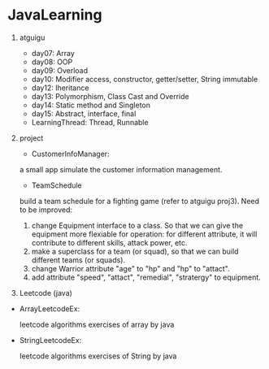 # JavaLearning
1. atguigu
	* day07: Array
	* day08: OOP
	* day09: Overload
	* day10: Modifier access, constructor, getter/setter, String immutable
	* day12: Iheritance
	* day13: Polymorphism, Class Cast and Override
	* day14: Static method and Singleton
	* day15: Abstract, interface, final
	* LearningThread: Thread, Runnable

2. project
	* CustomerInfoManager:

	a small app simulate the customer information management.

	* TeamSchedule

	build a team schedule for a fighting game (refer to atguigu proj3). Need to be improved:
	1. change Equipment interface to a class. So that we can give the equipment more flexiable for operation: for different attribute, it will contribute to different skills, attack power, etc.
	2. make a superclass for a team (or squad), so that we can build different teams (or squads).
	3. change Warrior attribute "age" to "hp" and "hp" to "attact".
	4. add attribute "speed", "attact", "remedial", "stratergy" to equipment.

3. Leetcode (java)
* ArrayLeetcodeEx:

	leetcode algorithms exercises of array by java

* StringLeetcodeEx:

	leetcode algorithms exercises of String by java



